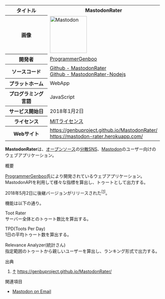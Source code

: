 <div class="mw-parser-output">

<table class="wikitable mastowiki-infobox mastowiki-infobox-software">
<colgroup>
<col style="width: 50%" />
<col style="width: 50%" />
</colgroup>
<tbody>
<tr class="header">
<th>タイトル</th>
<th>MastodonRater</th>
</tr>

<tr class="odd">
<th>画像</th>
<td><a href="/%E3%83%95%E3%82%A1%E3%82%A4%E3%83%AB:Mastodon_logo.png" class="image" title="Mastodon"><img src="/images/thumb/0/00/Mastodon_logo.png/120px-Mastodon_logo.png" srcset="/images/thumb/0/00/Mastodon_logo.png/180px-Mastodon_logo.png 1.5x, /images/0/00/Mastodon_logo.png 2x" width="120" height="120" alt="Mastodon" /></a></td>
</tr>
<tr class="even">
<th scope="row">開発者</th>
<td><a href="/ProgrammerGenboo" title="ProgrammerGenboo">ProgrammerGenboo</a></td>
</tr>
<tr class="odd">
<th scope="row">ソースコード</th>
<td><a href="https://github.com/GenbuProject/MastodonRater" class="external text" rel="nofollow">Github - MastodonRater</a><br />
<a href="https://github.com/GenbuProject/MastodonRater-Nodejs" class="external text" rel="nofollow">Github - MastodonRater-Nodejs</a></td>
</tr>
<tr class="even">
<th scope="row">プラットホーム</th>
<td>WebApp</td>
</tr>
<tr class="odd">
<th scope="row">プログラミング言語</th>
<td>JavaScript</td>
</tr>
<tr class="even">
<th scope="row">サービス開始日</th>
<td>2018年1月2日</td>
</tr>
<tr class="odd">
<th scope="row">ライセンス</th>
<td><a href="/MIT%E3%83%A9%E3%82%A4%E3%82%BB%E3%83%B3%E3%82%B9" title="MITライセンス">MITライセンス</a></td>
</tr>
<tr class="even">
<th scope="row">Webサイト</th>
<td><a href="https://genbuproject.github.io/MastodonRater/" class="external free" rel="nofollow">https://genbuproject.github.io/MastodonRater/</a> <a href="https://mastodon-rater.herokuapp.com/" class="external free" rel="nofollow">https://mastodon-rater.herokuapp.com/</a></td>
</tr>
</tbody>
</table>

  
**MastodonRater**は、[オープンソース](/%E3%82%AA%E3%83%BC%E3%83%97%E3%83%B3%E3%82%BD%E3%83%BC%E3%82%B9 "オープンソース")の[分散SNS](/%E5%88%86%E6%95%A3SNS "分散SNS")、[Mastodon](/Mastodon "Mastodon")のユーザー向けのウェブアプリケーション。

概要

[ProgrammerGenboo](/ProgrammerGenboo "ProgrammerGenboo")氏により開発されているウェブアプリケーション。MastodonAPIを利用して様々な指標を算出し、トゥートとして出力する。

2018年5月2日に後継バージョンがリリースされた<sup>[\[1\]](#cite_note-1)</sup>。

機能は以下の通り。

Toot Rater  
サーバー全体とのトゥート数比を算出する。

<!-- -->

TPD(Toots Per Day)  
1日の平均トゥート数を算出する。

<!-- -->

Relevance Analyzer(統計さん)  
指定範囲のトゥートから親しいユーザーを算出し、ランキング形式で出力する。

  

出典

<div class="mw-references-wrap">

1.  [↑](#cite_ref-1)
    <a href="https://genbuproject.github.io/MastodonRater/" class="external free" rel="nofollow">https://genbuproject.github.io/MastodonRater/</a>

</div>

関連項目

-   [Mastodon on Email](/Mastodon_on_Email "Mastodon on Email")

</div>
